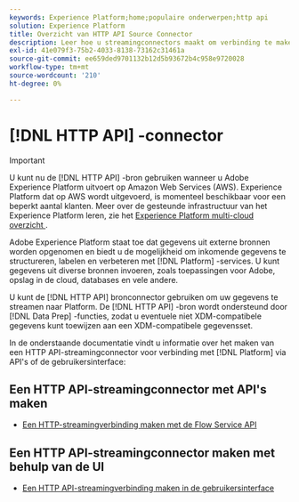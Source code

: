 ```yaml
---
keywords: Experience Platform;home;populaire onderwerpen;http api
solution: Experience Platform
title: Overzicht van HTTP API Source Connector
description: Leer hoe u streamingconnectors maakt om verbinding te maken met Adobe Experience Platform via API's of de gebruikersinterface.
exl-id: 41e079f3-75b2-4033-8138-73162c31461a
source-git-commit: ee659ded9701132b12d5b93672b4c958e9720028
workflow-type: tm+mt
source-wordcount: '210'
ht-degree: 0%

---
```


# [!DNL HTTP API] -connector

>[!IMPORTANT]
>
>U kunt nu de [!DNL HTTP API] -bron gebruiken wanneer u Adobe Experience Platform uitvoert op Amazon Web Services (AWS). Experience Platform dat op AWS wordt uitgevoerd, is momenteel beschikbaar voor een beperkt aantal klanten. Meer over de gesteunde infrastructuur van het Experience Platform leren, zie het [ Experience Platform multi-cloud overzicht ](../../../landing/multi-cloud.md).

Adobe Experience Platform staat toe dat gegevens uit externe bronnen worden opgenomen en biedt u de mogelijkheid om inkomende gegevens te structureren, labelen en verbeteren met [!DNL Platform] -services. U kunt gegevens uit diverse bronnen invoeren, zoals toepassingen voor Adobe, opslag in de cloud, databases en vele andere.

U kunt de [!DNL HTTP API] bronconnector gebruiken om uw gegevens te streamen naar Platform. De [!DNL HTTP API] -bron wordt ondersteund door [!DNL Data Prep] -functies, zodat u eventuele niet XDM-compatibele gegevens kunt toewijzen aan een XDM-compatibele gegevensset.

In de onderstaande documentatie vindt u informatie over het maken van een HTTP API-streamingconnector voor verbinding met [!DNL Platform] via API&#39;s of de gebruikersinterface:

## Een HTTP API-streamingconnector met API&#39;s maken

- [Een HTTP-streamingverbinding maken met de Flow Service API](../../tutorials/api/create/streaming/http.md)

## Een HTTP API-streamingconnector maken met behulp van de UI

- [Een HTTP API-streamingverbinding maken in de gebruikersinterface](../../tutorials/ui/create/streaming/http.md)

